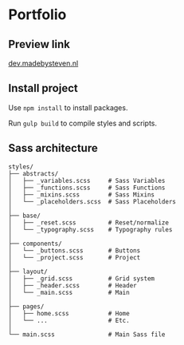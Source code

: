 # Portfolio

## Preview link
[dev.madebysteven.nl](https://dev.madebysteven.nl)

## Install project
Use `npm install` to install packages.

Run `gulp build` to compile styles and scripts.

## Sass architecture

```
styles/
├── abstracts/ 
│   ├── _variables.scss     # Sass Variables
│   ├── _functions.scss     # Sass Functions
│   ├── _mixins.scss        # Sass Mixins
│   └── _placeholders.scss  # Sass Placeholders
│
├── base/
│   ├── _reset.scss         # Reset/normalize
│   └── _typography.scss    # Typography rules
│
├── components/
│   └── _buttons.scss       # Buttons
│   └── _project.scss       # Project
│
├── layout/
│   ├── _grid.scss          # Grid system
│   ├── _header.scss        # Header
│   └── _main.scss          # Main
│
├── pages/
│   ├── home.scss           # Home
│   └── ...                 # Etc.
│
└── main.scss               # Main Sass file
```

